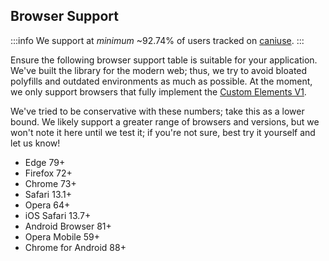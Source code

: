 ## Browser Support

:::info
We support at _minimum_ ~92.74% of users tracked on [caniuse](https://caniuse.com).
:::

Ensure the following browser support table is suitable for your application. We've built the
library for the modern web; thus, we try to avoid bloated polyfills and outdated environments as
much as possible. At the moment, we only support browsers that fully implement
the [Custom Elements V1](https://caniuse.com/custom-elementsv1).

We've tried to be conservative with these numbers; take this as a lower bound. We likely support a
greater range of browsers and versions, but we won't note it here until we test it; if you're not
sure, best try it yourself and let us know!

<ul class="not-prose flex flex-col space-y-2.5 font-mono text-gray-inverse">
	<li>Edge 79+</li>
	<li>Firefox 72+</li>
	<li>Chrome 73+</li>
	<li>Safari 13.1+</li>
	<li>Opera 64+</li>
	<li>iOS Safari 13.7+</li>
	<li>Android Browser 81+</li>
	<li>Opera Mobile 59+</li>
	<li>Chrome for Android 88+</li>
</ul>
